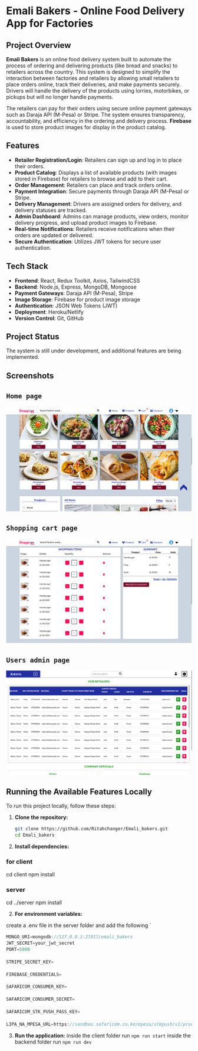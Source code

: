 # Emali Bakers - Online Food Delivery App for Factories

## Project Overview

**Emali Bakers** is an online food delivery system built to automate the process of ordering and delivering products (like bread and snacks) to retailers across the country. This system is designed to simplify the interaction between factories and retailers by allowing small retailers to place orders online, track their deliveries, and make payments securely. Drivers will handle the delivery of the products using lorries, motorbikes, or pickups but will no longer handle payments.

The retailers can pay for their orders using secure online payment gateways such as Daraja API (M-Pesa) or Stripe. The system ensures transparency, accountability, and efficiency in the ordering and delivery process. **Firebase** is used to store product images for display in the product catalog.

## Features

- **Retailer Registration/Login**: Retailers can sign up and log in to place their orders.
- **Product Catalog**: Displays a list of available products (with images stored in Firebase) for retailers to browse and add to their cart.
- **Order Management**: Retailers can place and track orders online.
- **Payment Integration**: Secure payments through Daraja API (M-Pesa) or Stripe.
- **Delivery Management**: Drivers are assigned orders for delivery, and delivery statuses are tracked.
- **Admin Dashboard**: Admins can manage products, view orders, monitor delivery progress, and upload product images to Firebase.
- **Real-time Notifications**: Retailers receive notifications when their orders are updated or delivered.
- **Secure Authentication**: Utilizes JWT tokens for secure user authentication.

## Tech Stack

- **Frontend**: React, Redux Toolkit, Axios, TailwindCSS
- **Backend**: Node.js, Express, MongoDB, Mongoose
- **Payment Gateways**: Daraja API (M-Pesa), Stripe
- **Image Storage**: Firebase for product image storage
- **Authentication**: JSON Web Tokens (JWT)
- **Deployment**: Heroku/Netlify
- **Version Control**: Git, GitHub

## Project Status

The system is still under development, and additional features are being implemented.

## Screenshots

## `Home page`

![Food Screen 1](client/src/screenshots/foodScreen1.png)

## `Shopping cart page`

![Food Screen 2](client/src/screenshots/foodscreen2.png)

## `Users admin page`

![Food Screen 3](client/src/screenshots/foodsreen3.png)

## Running the Available Features Locally

To run this project locally, follow these steps:

1. **Clone the repository:**

   ```bash
   git clone https://github.com/Ritahchanger/Emali_bakers.git
   cd Emali_bakers

   ```

2. **Install dependencies:**

### for client

cd client
npm install

### server

cd ../server
npm install

2. **For environment variables:**

create a .env file in the server folder and add the following `

```javascript
MONGO_URI=mongodb://127.0.0.1:27017/emali_bakers
JWT_SECRET=your_jwt_secret
PORT=5000

STRIPE_SECRET_KEY=

FIREBASE_CREDENTIALS=

SAFARICOM_CONSUMER_KEY=

SAFARICOM_CONSUMER_SECRET=

SAFARICOM_STK_PUSH_PASS_KEY=

LIPA_NA_MPESA_URL=https://sandbox.safaricom.co.ke/mpesa/stkpush/v1/processrequest

```

3. **Run the application:**
   inside the client folder run `npm run start`
   inside the backend folder run `npm run dev`
